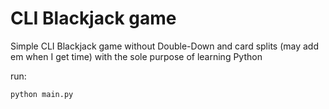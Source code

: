 # CLI Blackjack game

Simple CLI Blackjack game without Double-Down and card splits (may add em when I get time) with the sole purpose of learning Python

run:
```
python main.py
```

